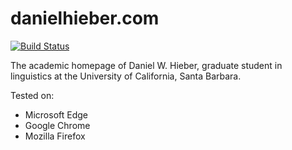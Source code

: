 # danielhieber.com
[![Build Status](https://travis-ci.org/dwhieb/danielhieber.com.svg?branch=master)](https://travis-ci.org/dwhieb/danielhieber.com)

The academic homepage of Daniel W. Hieber, graduate student in linguistics at the University of California, Santa Barbara.

Tested on:
* Microsoft Edge
* Google Chrome
* Mozilla Firefox

